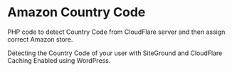 # Amazon Country Code
PHP code to detect Country Code from CloudFlare server and then assign correct Amazon store. 

Detecting the Country Code of your user with SiteGround and CloudFlare Caching Enabled using WordPress.
